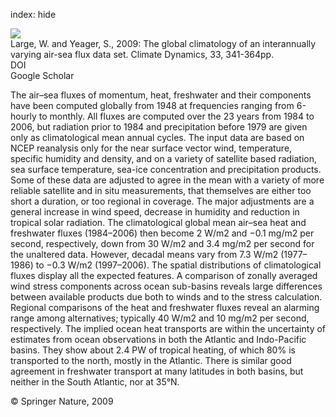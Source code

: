 index: hide

<div class="Citation">
    <div class="Citation-thumb CitationThumb-linked"  data-href="https://doi.org/10.1007/s00382-008-0441-3">
      <img src="https://static.claimspace.cloud/climate-study-static/refs/thumbs/9/Large_and_Yeager_2009-thumb.png" />
    </div>

  <div class="Citation-body">
    <div class="Citation-text">Large, W. and Yeager, S., 2009: The global climatology of an interannually varying air-sea flux data set. <span class="Article-journal">Climate Dynamics, </span><span class="Article-volume">33, </span>341-364pp.</div>
    <div class="Citation-links">
      <div class="CitationLink" data-href="https://doi.org/10.1007/s00382-008-0441-3">
        <div class="CitationLink-icon CitationLink-Doi"></div>
        <div class="CitationLink-text">DOI</div>
      </div>
      <div class="CitationLink" data-href="https://scholar.google.com/scholar?q=10.1007/s00382-008-0441-3">
        <div class="CitationLink-icon CitationLink-Scholar"></div>
        <div class="CitationLink-text">Google Scholar</div>
      </div>
    </div>
  </div>
</div>

The air–sea fluxes of momentum, heat, freshwater and their components have been computed globally from 1948 at frequencies ranging from 6-hourly to monthly. All fluxes are computed over the 23 years from 1984 to 2006, but radiation prior to 1984 and precipitation before 1979 are given only as climatological mean annual cycles. The input data are based on NCEP reanalysis only for the near surface vector wind, temperature, specific humidity and density, and on a variety of satellite based radiation, sea surface temperature, sea-ice concentration and precipitation products. Some of these data are adjusted to agree in the mean with a variety of more reliable satellite and in situ measurements, that themselves are either too short a duration, or too regional in coverage. The major adjustments are a general increase in wind speed, decrease in humidity and reduction in tropical solar radiation. The climatological global mean air–sea heat and freshwater fluxes (1984–2006) then become 2 W/m2 and −0.1 mg/m2 per second, respectively, down from 30 W/m2 and 3.4 mg/m2 per second for the unaltered data. However, decadal means vary from 7.3 W/m2 (1977–1986) to −0.3 W/m2 (1997–2006). The spatial distributions of climatological fluxes display all the expected features. A comparison of zonally averaged wind stress components across ocean sub-basins reveals large differences between available products due both to winds and to the stress calculation. Regional comparisons of the heat and freshwater fluxes reveal an alarming range among alternatives; typically 40 W/m2 and 10 mg/m2 per second, respectively. The implied ocean heat transports are within the uncertainty of estimates from ocean observations in both the Atlantic and Indo-Pacific basins. They show about 2.4 PW of tropical heating, of which 80% is transported to the north, mostly in the Atlantic. There is similar good agreement in freshwater transport at many latitudes in both basins, but neither in the South Atlantic, nor at 35°N.

<div class="Citation-copy">
&copy; Springer Nature, 2009
</div>